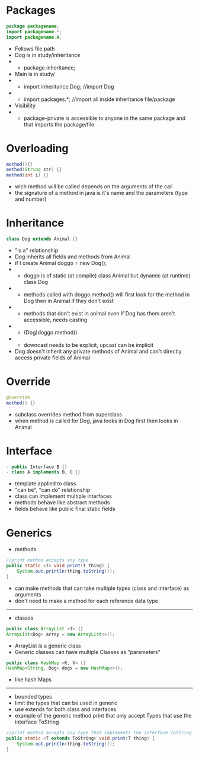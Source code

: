 # Packages
```java
package packagename;
import packagename.*;
import packagename.A;
```
- Follows file path
- Dog is in study/inheritance
- - package inheritance;
- Main is in study/
- - import inheritance.Dog; //import Dog
- - import packages.*; //import all inside inheritance file/package
- Visibility
- - package-private is accessible to anyone in the same package and that imports the package/file

# Overloading
```java
method(){}
method(String str) {}
method(int i) {}
```
- wich method will be called depends on the arguments of the call
- the signature of a method in java is it's name and the parameters (type and number)

# Inheritance
```java
class Dog extends Animal {}
```
- "is a" relationship
- Dog inherits all fields and methods from Animal
- if I create Animal doggo = new Dog();
- - doggo is of static (at compile) class Animal but dynamic (at runtime) class Dog
- - methods called with doggo.method() will first look for the method in Dog then in Animal if they don't exist
- - methods that don't exist in animal even if Dog has them aren't accessible, needs casting
- - (Dog)doggo.method()
- - downcast needs to be explicit, upcast can be implicit
- Dog doesn't inherit any private methods of Animal and can't directly access private fields of Animal

# Override
```java
@Override
method() {}
```

- subclass overrides method from superclass
- when method is called for Dog, java looks in Dog first then looks in Animal

# Interface
```java
- public Interface B {}
- class A implements B, C {}
```

- template applied to class
- "can be", "can do" relationship
- class can implement multiple interfaces
- methods behave like abstract methods
- fields behave like public final static fields

# Generics

- methods
```java
//print method accepts any type
public static <T> void print(T thing) {
    System.out.println(thing.toString());
}
```
- can make methods that can take multiple types (class and interface) as arguments
- don't need to make a method for each reference data type
---
- classes
```java
public class ArrayList <T> {}
ArrayList<Dog> array = new ArrayList<>();
```
- ArrayList is a generic class
- Generic classes can have multiple Classes as "parameters"
```java
public class HashMap <K, V> {}
HashMap<String, Dog> dogs = new HashMap<>();
```
- like hash Maps
---
- bounded types
- limit the types that can be used in generic
- use extends for both class and interfaces
- example of the generic method print that only accept Types that use the interface ToString
```java
//print method accepts any type that implements the interface ToString
public static <T extends ToString> void print(T thing) {
    System.out.println(thing.toString());
}
```
